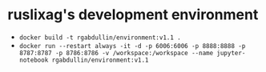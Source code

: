 # ruslixag's development environment
* `docker build -t rgabdullin/environment:v1.1 .`
* `docker run --restart always -it -d -p 6006:6006 -p 8888:8888 -p 8787:8787 -p 8786:8786 -v /workspace:/workspace --name jupyter-notebook rgabdullin/environment:v1.1`